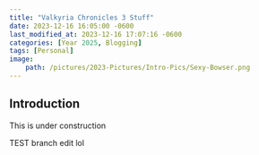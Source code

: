 ```yaml
---
title: "Valkyria Chronicles 3 Stuff"
date: 2023-12-16 16:05:00 -0600
last_modified_at: 2023-12-16 17:07:16 -0600
categories: [Year 2025, Blogging]
tags: [Personal]
image: 
    path: /pictures/2023-Pictures/Intro-Pics/Sexy-Bowser.png
---
```



## Introduction
This is under construction 


TEST branch edit lol